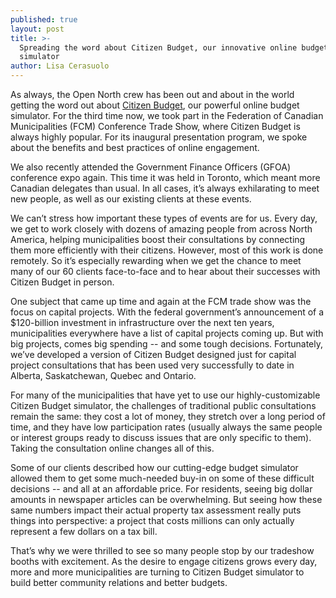 ```yaml
---
published: true
layout: post
title: >-
  Spreading the word about Citizen Budget, our innovative online budget
  simulator
author: Lisa Cerasuolo
---
```

As always, the Open North crew has been out and about in the world getting the word out about [Citizen Budget](www.citizenbudget.com), our powerful online budget simulator. For the third time now, we took part in the Federation of Canadian Municipalities (FCM) Conference Trade Show, where Citizen Budget is always highly popular. For its inaugural presentation program, we spoke about the benefits and best practices of online engagement.

We also recently attended the Government Finance Officers (GFOA) conference expo again. This time it was held in Toronto, which meant more Canadian delegates than usual. In all cases, it’s always exhilarating to meet new people, as well as our existing clients at these events. 

We can’t stress how important these types of events are for us. Every day, we get to work closely with dozens of amazing people from across North America, helping municipalities boost their consultations by connecting them more efficiently with their citizens. However, most of this work is done remotely. So it’s especially rewarding when we get the chance to meet many of our 60 clients face-to-face and to hear about their successes with Citizen Budget in person.

One subject that came up time and again at the FCM trade show was the focus on capital projects. With the federal government’s announcement of a $120-billion investment in infrastructure over the next ten years, municipalities everywhere have a list of capital projects coming up. But with big projects, comes big spending -- and some tough decisions. Fortunately, we’ve developed a version of Citizen Budget designed just for capital project consultations that has been used very successfully to date in Alberta, Saskatchewan, Quebec and Ontario.  

For many of the municipalities that have yet to use our highly-customizable Citizen Budget simulator, the challenges of traditional public consultations remain the same: they cost a lot of money, they stretch over a long period of time, and they have low participation rates (usually always the same people or interest groups ready to discuss issues that are only specific to them). Taking the consultation online changes all of this.

Some of our clients described how our cutting-edge budget simulator allowed them to get some much-needed buy-in on some of these difficult decisions -- and all at an affordable price. For residents, seeing big dollar amounts in newspaper articles can be overwhelming. But seeing how these same numbers impact their actual property tax assessment really puts things into perspective: a project that costs millions can only actually represent a few dollars on a tax bill.

That’s why we were thrilled to see so many people stop by our tradeshow booths with excitement. As the desire to engage citizens grows every day, more and more municipalities are turning to Citizen Budget simulator to build better community relations and better budgets. 
